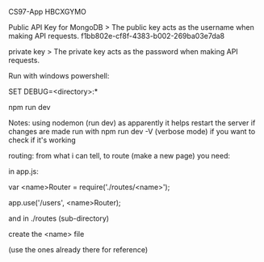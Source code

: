 
CS97-App
HBCXGYMO

Public API Key for MongoDB > The public key acts as the username when making API requests.
f1bb802e-cf8f-4383-b002-269ba03e7da8

private key > The private key acts as the password when making API requests.

Run with windows powershell:

SET DEBUG=\<directory\>:\*

npm run dev

Notes:
using nodemon (run dev) as apparently it helps restart the server if changes are made
run with npm run dev -V (verbose mode) if you want to check if it's working

routing: from what i can tell, to route (make a new page) you need:

in app.js:

var \<name\>Router = require('./routes/\<name\>');

app.use('/users', \<name\>Router);

and in ./routes (sub-directory)

create the \<name\> file

(use the ones already there for reference)
